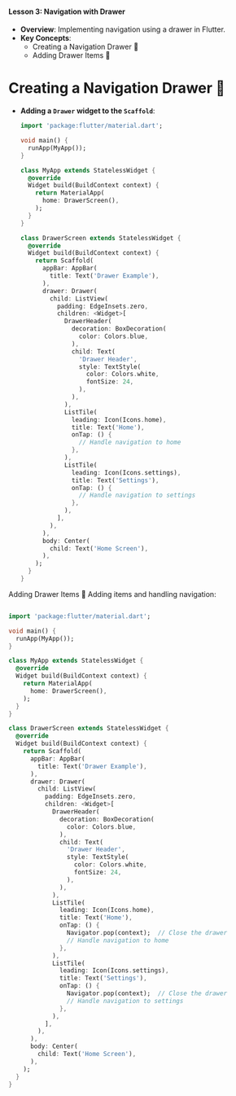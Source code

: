 
#### Lesson 3: Navigation with Drawer
- **Overview**: Implementing navigation using a drawer in Flutter.
- **Key Concepts**:
  - Creating a Navigation Drawer 🚪
  - Adding Drawer Items 📑


# Creating a Navigation Drawer 🚪
- **Adding a `Drawer` widget to the `Scaffold`**:
  ```dart
  import 'package:flutter/material.dart';

  void main() {
    runApp(MyApp());
  }

  class MyApp extends StatelessWidget {
    @override
    Widget build(BuildContext context) {
      return MaterialApp(
        home: DrawerScreen(),
      );
    }
  }

  class DrawerScreen extends StatelessWidget {
    @override
    Widget build(BuildContext context) {
      return Scaffold(
        appBar: AppBar(
          title: Text('Drawer Example'),
        ),
        drawer: Drawer(
          child: ListView(
            padding: EdgeInsets.zero,
            children: <Widget>[
              DrawerHeader(
                decoration: BoxDecoration(
                  color: Colors.blue,
                ),
                child: Text(
                  'Drawer Header',
                  style: TextStyle(
                    color: Colors.white,
                    fontSize: 24,
                  ),
                ),
              ),
              ListTile(
                leading: Icon(Icons.home),
                title: Text('Home'),
                onTap: () {
                  // Handle navigation to home
                },
              ),
              ListTile(
                leading: Icon(Icons.settings),
                title: Text('Settings'),
                onTap: () {
                  // Handle navigation to settings
                },
              ),
            ],
          ),
        ),
        body: Center(
          child: Text('Home Screen'),
        ),
      );
    }
  }
Adding Drawer Items 📑
Adding items and handling navigation:
``` dart

import 'package:flutter/material.dart';

void main() {
  runApp(MyApp());
}

class MyApp extends StatelessWidget {
  @override
  Widget build(BuildContext context) {
    return MaterialApp(
      home: DrawerScreen(),
    );
  }
}

class DrawerScreen extends StatelessWidget {
  @override
  Widget build(BuildContext context) {
    return Scaffold(
      appBar: AppBar(
        title: Text('Drawer Example'),
      ),
      drawer: Drawer(
        child: ListView(
          padding: EdgeInsets.zero,
          children: <Widget>[
            DrawerHeader(
              decoration: BoxDecoration(
                color: Colors.blue,
              ),
              child: Text(
                'Drawer Header',
                style: TextStyle(
                  color: Colors.white,
                  fontSize: 24,
                ),
              ),
            ),
            ListTile(
              leading: Icon(Icons.home),
              title: Text('Home'),
              onTap: () {
                Navigator.pop(context);  // Close the drawer
                // Handle navigation to home
              },
            ),
            ListTile(
              leading: Icon(Icons.settings),
              title: Text('Settings'),
              onTap: () {
                Navigator.pop(context);  // Close the drawer
                // Handle navigation to settings
              },
            ),
          ],
        ),
      ),
      body: Center(
        child: Text('Home Screen'),
      ),
    );
  }
}